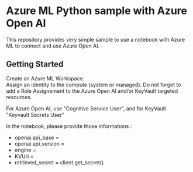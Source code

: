 # Azure ML Python sample with Azure Open AI

This repository provides very simple sample to use a notebook with Azure ML to connect and use Azure Open AI.

## Getting Started

Create an Azure ML Workspace.  
Assign an identity to the compute (system or managed). Do not forget to add a Role Assignement to the Azure Open AI and/or KeyVault targeted resources.

For Azure Open AI, use "Cognitive Service User", and for KeyVault "Keyvault Secrets User"

In the notebook, please provide those informations :
* openai.api_base = <URL of Azure OpenAI instance>
* openai.api_version = <API version for Azure Open AI>
* engine = <Name of your model deployment>
* KVUri = <KeyVault URL>
* retrieved_secret = client.get_secret(<Secret name in KeyVault for azure open ai key>)



